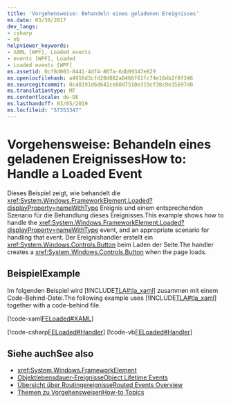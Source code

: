 ```yaml
---
title: 'Vorgehensweise: Behandeln eines geladenen Ereignisses'
ms.date: 03/30/2017
dev_langs:
- csharp
- vb
helpviewer_keywords:
- XAML [WPF], Loaded events
- events [WPF], Loaded
- Loaded events [WPF]
ms.assetid: 0cf8d003-8441-4df4-807a-6db09347e829
ms.openlocfilehash: a4916d3cfd20d082a8466f61fc74e16db2f0f346
ms.sourcegitcommit: 0c48191d6d641ce88d7510e319cf38c0e35697d0
ms.translationtype: MT
ms.contentlocale: de-DE
ms.lasthandoff: 03/05/2019
ms.locfileid: "57353347"
---
```

# <a name="how-to-handle-a-loaded-event"></a><span data-ttu-id="709d1-102">Vorgehensweise: Behandeln eines geladenen Ereignisses</span><span class="sxs-lookup"><span data-stu-id="709d1-102">How to: Handle a Loaded Event</span></span>
<span data-ttu-id="709d1-103">Dieses Beispiel zeigt, wie behandelt die <xref:System.Windows.FrameworkElement.Loaded?displayProperty=nameWithType> Ereignis und einem entsprechenden Szenario für die Behandlung dieses Ereignisses.</span><span class="sxs-lookup"><span data-stu-id="709d1-103">This example shows how to handle the <xref:System.Windows.FrameworkElement.Loaded?displayProperty=nameWithType> event, and an appropriate scenario for handling that event.</span></span> <span data-ttu-id="709d1-104">Der Ereignishandler erstellt ein <xref:System.Windows.Controls.Button> beim Laden der Seite.</span><span class="sxs-lookup"><span data-stu-id="709d1-104">The handler  creates a <xref:System.Windows.Controls.Button> when the page loads.</span></span>  
  
## <a name="example"></a><span data-ttu-id="709d1-105">Beispiel</span><span class="sxs-lookup"><span data-stu-id="709d1-105">Example</span></span>  
 <span data-ttu-id="709d1-106">Im folgenden Beispiel wird [!INCLUDE[TLA#tla_xaml](../../../../includes/tlasharptla-xaml-md.md)] zusammen mit einem Code-Behind-Datei.</span><span class="sxs-lookup"><span data-stu-id="709d1-106">The following example uses [!INCLUDE[TLA#tla_xaml](../../../../includes/tlasharptla-xaml-md.md)] together with a code-behind file.</span></span>  
  
 [!code-xaml[FELoaded#XAML](~/samples/snippets/csharp/VS_Snippets_Wpf/FELoaded/CSharp/default.xaml#xaml)]  
  
 [!code-csharp[FELoaded#Handler](~/samples/snippets/csharp/VS_Snippets_Wpf/FELoaded/CSharp/default.xaml.cs#handler)]
 [!code-vb[FELoaded#Handler](~/samples/snippets/visualbasic/VS_Snippets_Wpf/FELoaded/VisualBasic/default.xaml.vb#handler)]  
  
## <a name="see-also"></a><span data-ttu-id="709d1-107">Siehe auch</span><span class="sxs-lookup"><span data-stu-id="709d1-107">See also</span></span>
- <xref:System.Windows.FrameworkElement>
- [<span data-ttu-id="709d1-108">Objektlebensdauer-Ereignisse</span><span class="sxs-lookup"><span data-stu-id="709d1-108">Object Lifetime Events</span></span>](object-lifetime-events.md)
- [<span data-ttu-id="709d1-109">Übersicht über Routingereignisse</span><span class="sxs-lookup"><span data-stu-id="709d1-109">Routed Events Overview</span></span>](routed-events-overview.md)
- [<span data-ttu-id="709d1-110">Themen zu Vorgehensweisen</span><span class="sxs-lookup"><span data-stu-id="709d1-110">How-to Topics</span></span>](base-elements-how-to-topics.md)
